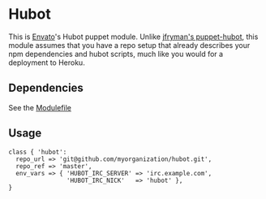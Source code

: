 # Hubot

This is [Envato](http://webuild.envato.com/)'s Hubot puppet module. Unlike
[jfryman's puppet-hubot](https://github.com/jfryman/puppet-hubot), this module
assumes that you have a repo setup that already describes your npm
dependencies and hubot scripts, much like you would for a deployment to
Heroku.

## Dependencies

See the [Modulefile](Modulefile)

## Usage

```puppet
class { 'hubot':
  repo_url => 'git@github.com/myorganization/hubot.git',
  repo_ref => 'master',
  env_vars => { 'HUBOT_IRC_SERVER' => 'irc.example.com',
                'HUBOT_IRC_NICK'   => 'hubot' },
}
```
